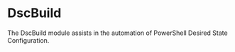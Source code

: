# DscBuild
The DscBuild module assists in the automation of PowerShell Desired State Configuration.
